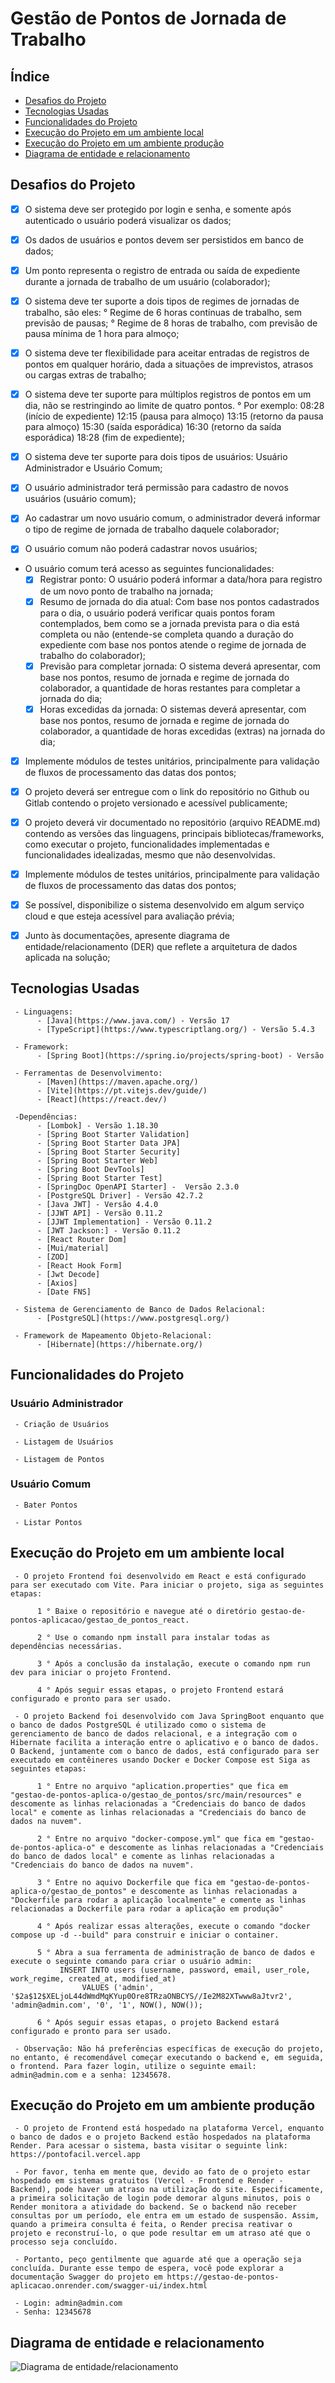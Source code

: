# Gestão de Pontos de Jornada de Trabalho

## Índice
- [Desafios do Projeto](#desafios-do-projeto)
- [Tecnologias Usadas](#tecnologias-usadas)
- [Funcionalidades do Projeto](#funcionalidades-do-projeto)
- [Execução do Projeto em um ambiente local](#execução-do-projeto-em-um-ambiente-local)
- [Execução do Projeto em um ambiente produção](#execução-do-Projeto-em-um-ambiente-produção)
- [Diagrama de entidade e relacionamento](#diagrama-de-entidade-erelacionamento)

## Desafios do Projeto

- [x] O sistema deve ser protegido por login e senha, e somente após autenticado o usuário poderá visualizar os dados;

- [x] Os dados de usuários e pontos devem ser persistidos em banco de dados;

- [x] Um ponto representa o registro de entrada ou saída de expediente durante a jornada de trabalho de um usuário (colaborador);

- [x] O sistema deve ter suporte a dois tipos de regimes de jornadas de trabalho, são eles:
     ° Regime de 6 horas contínuas de trabalho, sem previsão de pausas;
     ° Regime de 8 horas de trabalho, com previsão de pausa mínima de 1 hora para almoço;

- [x] O sistema deve ter flexibilidade para aceitar entradas de registros de pontos em qualquer horário, dada a situações de imprevistos, atrasos ou cargas extras de trabalho;

- [x] O sistema deve ter suporte para múltiplos registros de pontos em um dia, não se restringindo ao limite de quatro pontos. 
     ° Por exemplo: 08:28 (início de expediente)
                    12:15 (pausa para almoço)
                    13:15 (retorno da pausa para almoço)
                    15:30 (saída esporádica)
                    16:30 (retorno da saída esporádica)
                    18:28 (fim de expediente);

- [x] O sistema deve ter suporte para dois tipos de usuários: Usuário Administrador e Usuário Comum;

- [x] O usuário administrador terá permissão para cadastro de novos usuários (usuário comum);

- [x] Ao cadastrar um novo usuário comum, o administrador deverá informar o tipo de regime de jornada de trabalho daquele colaborador;

- [x] O usuário comum não poderá cadastrar novos usuários;

- O usuário comum terá acesso as seguintes funcionalidades:
     - [x] Registrar ponto: O usuário poderá informar a data/hora para registro de um novo ponto de trabalho na jornada;
     - [x] Resumo de jornada do dia atual: Com base nos pontos cadastrados para o dia, o usuário poderá verificar quais pontos foram contemplados, bem como se a jornada prevista para o dia está completa ou não (entende-se completa quando a duração do expediente com base nos pontos atende o regime de jornada de trabalho do colaborador);
     - [x] Previsão para completar jornada: O sistema deverá apresentar, com base nos pontos, resumo de jornada e regime de jornada do colaborador, a quantidade de horas restantes para completar a jornada do dia;
     - [x] Horas excedidas da jornada: O sistemas deverá apresentar, com base nos pontos, resumo de jornada e regime de jornada do colaborador, a quantidade de horas excedidas (extras) na jornada do dia;

- [x] Implemente módulos de testes unitários, principalmente para validação de fluxos de processamento das datas dos pontos;

- [x] O projeto deverá ser entregue com o link do repositório no Github ou Gitlab contendo o projeto versionado e acessível publicamente;

- [x] O projeto deverá vir documentado no repositório (arquivo README.md) contendo as versões das linguagens, principais bibliotecas/frameworks, como executar o projeto, funcionalidades implementadas e funcionalidades idealizadas, mesmo que não desenvolvidas.

- [x] Implemente módulos de testes unitários, principalmente para validação de fluxos de processamento das datas dos pontos;

- [x] Se possível, disponibilize o sistema desenvolvido em algum serviço cloud e que esteja acessível para avaliação prévia;

- [x] Junto às documentações, apresente diagrama de entidade/relacionamento (DER) que reflete a arquitetura de dados aplicada na solução;


## Tecnologias Usadas

     - Linguagens: 
          - [Java](https://www.java.com/) - Versão 17
          - [TypeScript](https://www.typescriptlang.org/) - Versão 5.4.3

     - Framework: 
          - [Spring Boot](https://spring.io/projects/spring-boot) - Versão

     - Ferramentas de Desenvolvimento:
          - [Maven](https://maven.apache.org/)
          - [Vite](https://pt.vitejs.dev/guide/)
          - [React](https://react.dev/)

     -Dependências:
          - [Lombok] - Versão 1.18.30
          - [Spring Boot Starter Validation]
          - [Spring Boot Starter Data JPA]
          - [Spring Boot Starter Security]
          - [Spring Boot Starter Web]
          - [Spring Boot DevTools]
          - [Spring Boot Starter Test]
          - [SpringDoc OpenAPI Starter] -  Versão 2.3.0
          - [PostgreSQL Driver] - Versão 42.7.2
          - [Java JWT] - Versão 4.4.0
          - [JJWT API] - Versão 0.11.2
          - [JJWT Implementation] - Versão 0.11.2
          - [JWT Jackson:] - Versão 0.11.2
          - [React Router Dom]
          - [Mui/material]
          - [ZOD]
          - [React Hook Form]
          - [Jwt Decode]
          - [Axios]
          - [Date FNS]

     - Sistema de Gerenciamento de Banco de Dados Relacional:
          - [PostgreSQL](https://www.postgresql.org/)

     - Framework de Mapeamento Objeto-Relacional:
          - [Hibernate](https://hibernate.org/)

## Funcionalidades do Projeto
 
### Usuário Administrador
     - Criação de Usuários

     - Listagem de Usuários

     - Listagem de Pontos

### Usuário Comum
     - Bater Pontos

     - Listar Pontos

## Execução do Projeto em um ambiente local

     - O projeto Frontend foi desenvolvido em React e está configurado para ser executado com Vite. Para iniciar o projeto, siga as seguintes etapas:

          1 ° Baixe o repositório e navegue até o diretório gestao-de-pontos-aplicacao/gestao_de_pontos_react.
          
          2 ° Use o comando npm install para instalar todas as dependências necessárias.
          
          3 ° Após a conclusão da instalação, execute o comando npm run dev para iniciar o projeto Frontend.

          4 ° Após seguir essas etapas, o projeto Frontend estará configurado e pronto para ser usado.

     - O projeto Backend foi desenvolvido com Java SpringBoot enquanto que o banco de dados PostgreSQL é utilizado como o sistema de gerenciamento de banco de dados relacional, e a integração com o Hibernate facilita a interação entre o aplicativo e o banco de dados. O Backend, juntamente com o banco de dados, está configurado para ser executado em contêineres usando Docker e Docker Compose est Siga as seguintes etapas:
          
          1 ° Entre no arquivo "aplication.properties" que fica em "gestao-de-pontos-aplica-o/gestao_de_pontos/src/main/resources" e descomente as linhas relacionadas a "Credenciais do banco de dados local" e comente as linhas relacionadas a "Credenciais do banco de dados na nuvem".
          
          2 ° Entre no arquivo "docker-compose.yml" que fica em "gestao-de-pontos-aplica-o" e descomente as linhas relacionadas a "Credenciais do banco de dados local" e comente as linhas relacionadas a "Credenciais do banco de dados na nuvem".

          3 ° Entre no aquivo Dockerfile que fica em "gestao-de-pontos-aplica-o/gestao_de_pontos" e descomente as linhas relacionadas a "Dockerfile para rodar a aplicação localmente" e comente as linhas relacionadas a Dockerfile para rodar a aplicação em produção"

          4 ° Após realizar essas alterações, execute o comando "docker compose up -d --build" para construir e iniciar o container.

          5 ° Abra a sua ferramenta de administração de banco de dados e execute o seguinte comando para criar o usuário admin:
               INSERT INTO users (username, password, email, user_role, work_regime, created_at, modified_at)
                    VALUES ('admin', '$2a$12$XELjoL44dWmdMqKYup0Ore8TRzaONBCYS//Ie2M82XTwww8aJtvr2', 'admin@admin.com', '0', '1', NOW(), NOW());

          6 ° Após seguir essas etapas, o projeto Backend estará configurado e pronto para ser usado.

     - Observação: Não há preferências específicas de execução do projeto, no entanto, é recomendável começar executando o backend e, em seguida, o frontend. Para fazer login, utilize o seguinte email: admin@admin.com e a senha: 12345678.

## Execução do Projeto em um ambiente produção

     - O projeto de Frontend está hospedado na plataforma Vercel, enquanto o banco de dados e o projeto Backend estão hospedados na plataforma Render. Para acessar o sistema, basta visitar o seguinte link: https://pontofacil.vercel.app

     - Por favor, tenha em mente que, devido ao fato de o projeto estar hospedado em sistemas gratuitos (Vercel - Frontend e Render - Backend), pode haver um atraso na utilização do site. Especificamente, a primeira solicitação de login pode demorar alguns minutos, pois o Render monitora a atividade do backend. Se o backend não receber consultas por um período, ele entra em um estado de suspensão. Assim, quando a primeira consulta é feita, o Render precisa reativar o projeto e reconstruí-lo, o que pode resultar em um atraso até que o processo seja concluído.

     - Portanto, peço gentilmente que aguarde até que a operação seja concluída. Durante esse tempo de espera, você pode explorar a documentação Swagger do projeto em https://gestao-de-pontos-aplicacao.onrender.com/swagger-ui/index.html

     - Login: admin@admin.com
     - Senha: 12345678

## Diagrama de entidade e relacionamento

![Diagrama de entidade/relacionamento](https://github.com/pedrosayuri/gestao-de-pontos-aplica-o/blob/main/Producao_DER.png)